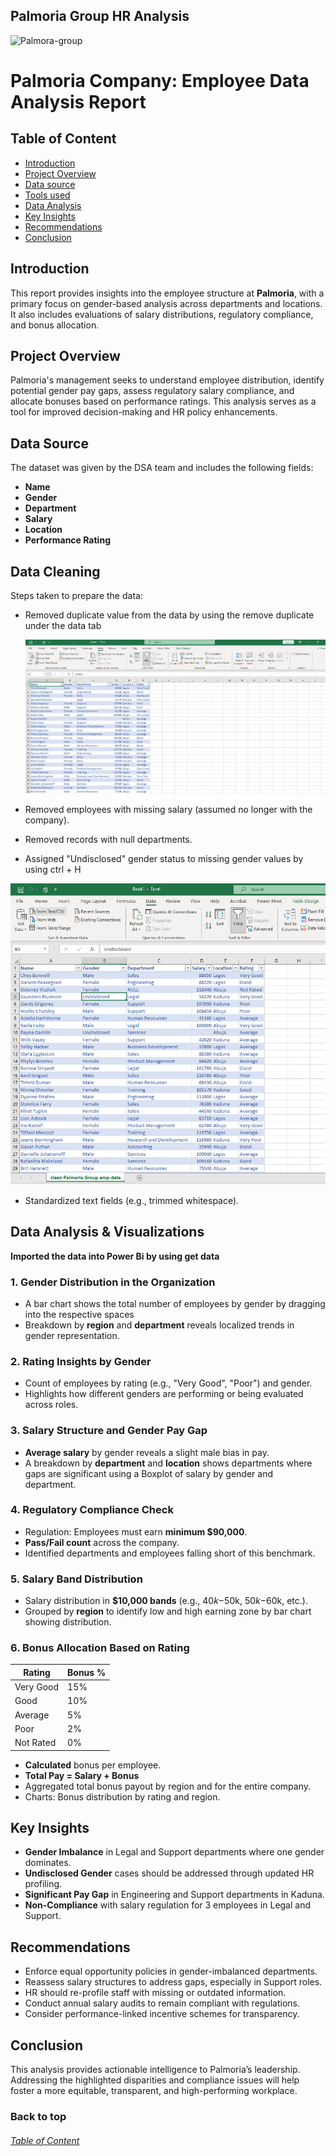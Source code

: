 ## Palmoria Group HR Analysis
![Palmora-group](Palmora-group.jpg)

# Palmoria Company: Employee Data Analysis Report

## Table of Content

- [Introduction](#Introduction)
- [Project Overview](#Project-Overview)
- [Data source](#Data-source)
- [Tools used](#Tools-used)
- [Data Analysis](#Data-Analysis)
- [Key Insights](#Key-Insights)
- [Recommendations](#Recommendations)
- [Conclusion](#Conclusion)

## Introduction
This report provides insights into the employee structure at **Palmoria**, with a primary focus on gender-based analysis across departments and locations. It also includes evaluations of salary distributions, regulatory compliance, and bonus allocation.

## Project Overview
Palmoria's management seeks to understand employee distribution, identify potential gender pay gaps, assess regulatory salary compliance, and allocate bonuses based on performance ratings. This analysis serves as a tool for improved decision-making and HR policy enhancements.

## Data Source
The dataset was given by the DSA team and includes the following fields:
- **Name**
- **Gender**
- **Department**
- **Salary**
- **Location**
- **Performance Rating**

## Data Cleaning
Steps taken to prepare the data:
- Removed duplicate value from the data by using the remove duplicate under the data tab

  ![removeduplicte](removeduplicte.PNG)

  
- Removed employees with missing salary (assumed no longer with the company).
- Removed records with null departments.
- Assigned "Undisclosed" gender status to missing gender values by using ctrl + H
  
![udisclosed](udisclosed.PNG)
  
- Standardized text fields (e.g., trimmed whitespace).

## Data Analysis & Visualizations

**Imported the data into Power Bi by using get data**

### 1. Gender Distribution in the Organization
- A bar chart shows the total number of employees by gender by dragging into the respective spaces
- Breakdown by **region** and **department** reveals localized trends in gender representation.

### 2. Rating Insights by Gender
- Count of employees by rating (e.g., "Very Good", "Poor") and gender.
- Highlights how different genders are performing or being evaluated across roles.

### 3. Salary Structure and Gender Pay Gap
- **Average salary** by gender reveals a slight male bias in pay.
- A breakdown by **department** and **location** shows departments where gaps are significant using a Boxplot of salary by gender and department.

### 4. Regulatory Compliance Check
- Regulation: Employees must earn **minimum $90,000**.
- **Pass/Fail count** across the company.
- Identified departments and employees falling short of this benchmark.

### 5. Salary Band Distribution
- Salary distribution in **$10,000 bands** (e.g., $40k-$50k, $50k-$60k, etc.).
- Grouped by **region** to identify low and high earning zone by bar chart showing distribution.

### 6. Bonus Allocation Based on Rating

| Rating       | Bonus % |
|--------------|----------|
| Very Good    | 15%     |
| Good         | 10%     |
| Average      | 5%      |
| Poor         | 2%      |
| Not Rated    | 0%      |

- **Calculated** bonus per employee.
- **Total Pay = Salary + Bonus**
- Aggregated total bonus payout by region and for the entire company.
- Charts: Bonus distribution by rating and region.

## Key Insights 

- **Gender Imbalance** in Legal and Support departments where one gender dominates.
- **Undisclosed Gender** cases should be addressed through updated HR profiling.
- **Significant Pay Gap** in Engineering and Support departments in Kaduna.
- **Non-Compliance** with salary regulation for 3 employees in Legal and Support.

## Recommendations
- Enforce equal opportunity policies in gender-imbalanced departments.
- Reassess salary structures to address gaps, especially in Support roles.
- HR should re-profile staff with missing or outdated information.
- Conduct annual salary audits to remain compliant with regulations.
- Consider performance-linked incentive schemes for transparency.

## Conclusion
This analysis provides actionable intelligence to Palmoria’s leadership. Addressing the highlighted disparities and compliance issues will help foster a more equitable, transparent, and high-performing workplace.

### Back to top 
###### [Table of Content](#Table-of-Content)

